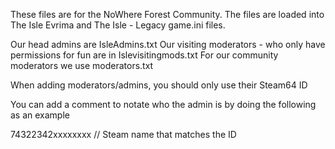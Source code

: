 These files are for the NoWhere Forest Community.
The files are loaded into The Isle Evrima and The Isle - Legacy game.ini files.

Our head admins are IsleAdmins.txt
Our visiting moderators - who only have permissions for fun are in Islevisitingmods.txt
For our community moderators we use moderators.txt


When adding moderators/admins, you should only use their Steam64 ID

You can add a comment to notate who the admin is by doing the following as an example

74322342xxxxxxxx  //  Steam name that matches the ID
